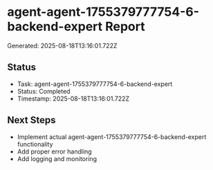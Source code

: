 # agent-agent-1755379777754-6-backend-expert Report

Generated: 2025-08-18T13:16:01.722Z

## Status
- Task: agent-agent-1755379777754-6-backend-expert
- Status: Completed
- Timestamp: 2025-08-18T13:16:01.722Z

## Next Steps
- Implement actual agent-agent-1755379777754-6-backend-expert functionality
- Add proper error handling
- Add logging and monitoring
